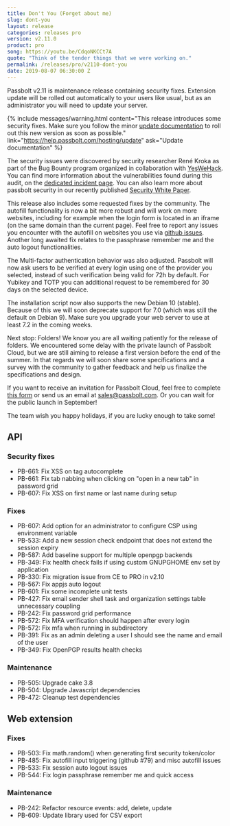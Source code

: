 ```yaml
---
title: Don't You (Forget about me)
slug: dont-you
layout: release
categories: releases pro
version: v2.11.0
product: pro
song: https://youtu.be/CdqoNKCCt7A
quote: "Think of the tender things that we were working on."
permalink: /releases/pro/v2110-dont-you
date: 2019-08-07 06:30:00 Z
---
```


Passbolt v2.11 is maintenance release containing security fixes. Extension update will be rolled out 
automatically to your users like usual, but as an administrator you will need to update your server.

{% include messages/warning.html
    content="This release introduces some security fixes. Make sure you follow 
    the minor [update documentation](https://help.passbolt.com/hosting/update) to roll out this new version as soon as possible."
    link="https://help.passbolt.com/hosting/update"
    ask="Update documentation"
%}

The security issues were discovered by security researcher René Kroka as part of the Bug Bounty program 
organized in collaboration with [YesWeHack](https://yeswehack.com/). You can find more information about 
the vulnerabilities found during this audit, on the 
[dedicated incident page](https://www.passbolt.com/incidents/20190807_multiple_vulnerabilities). 
You can also learn more about passbolt security in our recently published 
[Security White Paper](https://help.passbolt.com/assets/files/Security%20White%20Paper%20-%20Passbolt%20Pro%20Edition.pdf).

This release also includes some requested fixes by the community. The autofill functionality is now a 
bit more robust and will work on more websites, including for example when the login form is located 
in an iframe (on the same domain than the current page). Feel free to report any issues you encounter 
with the autofill on websites you use via [github issues](https://github.com/passbolt/passbolt_browser_extension).
Another long awaited fix relates to the passphrase remember me and the auto logout functionalities.

The Multi-factor authentication behavior was also adjusted. Passbolt will now ask users to be verified 
at every login using one of the provider you selected, instead of such verification being valid for 72h 
by default. For Yubikey and TOTP you can additional request to be remembered for 30 days on the selected 
device. 

The installation script now also supports the new Debian 10 (stable). Because of this we will soon 
deprecate support for 7.0 (which was still the default on Debian 9). Make sure you upgrade your web 
server to use at least 7.2 in the coming weeks.

Next stop: Folders! We know you are all waiting patiently for the release of folders. We encountered 
some delay with the private launch of Passbolt Cloud, but we are still aiming to release a first version 
before the end of the summer. In that regards we will soon share some specifications and a survey with 
the community to gather feedback and help us finalize the specifications and design.

If you want to receive an invitation for Passbolt Cloud, feel free to complete 
[this form](https://www.passbolt.com/contact/passbolt-cloud-enterprise) or send us an 
email at [sales@passbolt.com](mailto:sales@passbolt.com). Or you can wait for the public launch in September!

The team wish you happy holidays, if you are lucky enough to take some!

## API
### Security fixes
- PB-661: Fix XSS on tag autocomplete
- PB-661: Fix tab nabbing when clicking on "open in a new tab" in password grid
- PB-607: Fix XSS on first name or last name during setup

### Fixes
- PB-607: Add option for an administrator to configure CSP using environment variable
- PB-533: Add a new session check endpoint that does not extend the session expiry
- PB-587: Add baseline support for multiple openpgp backends
- PB-349: Fix health check fails if using custom GNUPGHOME env set by application
- PB-330: Fix migration issue from CE to PRO in v2.10
- PB-567: Fix appjs auto logout
- PB-601: Fix some incomplete unit tests
- PB-427: Fix email sender shell task and organization settings table unnecessary coupling
- PB-242: Fix password grid performance
- PB-572: Fix MFA verification should happen after every login
- PB-572: Fix mfa when running in subdirectory
- PB-391: Fix as an admin deleting a user I should see the name and email of the user
- PB-349: Fix OpenPGP results health checks

### Maintenance
- PB-505: Upgrade cake 3.8
- PB-504: Upgrade Javascript dependencies
- PB-472: Cleanup test dependencies

## Web extension
### Fixes
- PB-503: Fix math.random() when generating first security token/color
- PB-485: Fix autofill input triggering (github #79) and misc autofill issues
- PB-533: Fix session auto logout issues
- PB-544: Fix login passphrase remember me and quick access

### Maintenance
- PB-242: Refactor resource events: add, delete, update
- PB-609: Update library used for CSV export

